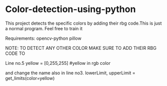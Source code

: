 # Color-detection-using-python
This project detects the specific colors by adding their rbg code.This is just a normal program. Feel free to train it

Requirements:
opencv-python
pillow

NOTE: TO DETECT ANY OTHER COLOR MAKE SURE TO ADD THEIR RBG CODE TO

Line no.5 yellow = [0,255,255] #yellow in rgb color

and change the name also in line no3.     lowerLimit, upperLimit = get_limits(color=yellow)
